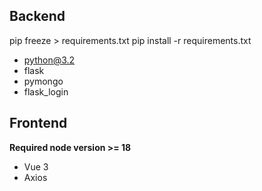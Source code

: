 ## Backend

pip freeze > requirements.txt
pip install -r requirements.txt

- python@3.2
- flask
- pymongo
- flask_login

## Frontend

**Required node version >= 18**
- Vue 3
- Axios



